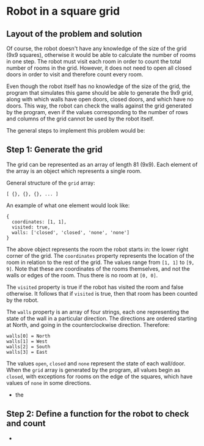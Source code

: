 # Robot in a square grid

## Layout of the problem and solution

Of course, the robot doesn't have any knowledge of the size of the grid (9x9 squares), otherwise it would be able to calculate the number of rooms in one step. The robot must visit each room in order to count the total number of rooms in the grid. However, it does not need to open all closed doors in order to visit and therefore count every room. 

Even though the robot itself has no knowledge of the size of the grid, the program that simulates this game should be able to generate the 9x9 grid, along with which walls have open doors, closed doors, and which have no doors. This way, the robot can check the walls against the grid generated by the program, even if the values corresponding to the number of rows and columns of the grid cannot be used by the robot itself.

The general steps to implement this problem would be:

## Step 1: Generate the grid

The grid can be represented as an array of length 81 (9x9). Each element of the array is an object which represents a single room. 

General structure of the `grid` array:
```
[ {}, {}, {}, ... ]
```

An example of what one element would look like:
```
{
  coordinates: [1, 1], 
  visited: true,
  walls: ['closed', 'closed', 'none', 'none']
}
```
The above object represents the room the robot starts in: the lower right corner of the grid. The `coordinates` property represents the location of the room in relation to the rest of the grid. The values range from `[1, 1]` to `[9, 9]`. Note that these are coordinates of the rooms themselves, and not the walls or edges of the room. Thus there is no room at `[0, 0]`.


The `visited` property is true if the robot has visited the room and false otherwise. It follows that if `visited` is true, then that room has been counted by the robot. 

The `walls` property is an array of four strings, each one representing the state of the wall in a particular direction. The directions are ordered starting at North, and going in the counterclockwise direction. Therefore: 

```
walls[0] = North
walls[1] = West
walls[2] = South 
walls[3] = East
```
The values `open`, `closed` and `none` represent the state of each wall/door. When the `grid` array is generated by the program, all values begin as `closed`, with exceptions for rooms on the edge of the squares, which have values of `none` in some directions. 

- the 



## Step 2: Define a function for the robot to check and count 


-


